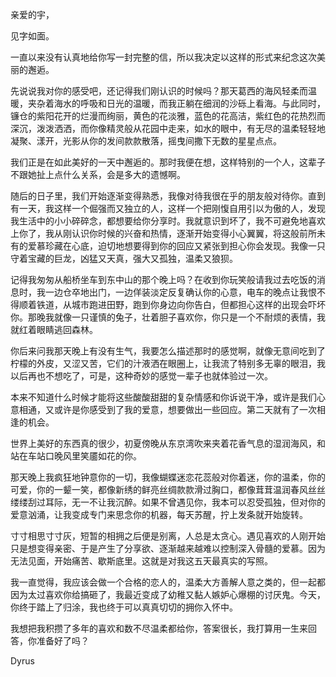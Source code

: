 亲爱的宇，

见字如面。

一直以来没有认真地给你写一封完整的信，所以我决定以这样的形式来纪念这次美丽的邂逅。

先说说我对你的感受吧，还记得我们刚认识的时候吗？那天葛西的海风轻柔而温暖，夹杂着海水的呼吸和日光的温暖，而我正躺在细润的沙砾上看海。与此同时，镰仓的紫阳花开的烂漫而绚丽，黄色的花淡雅，蓝色的花高洁，紫红色的花热烈而深沉，泼泼洒洒，而你像精灵般从花园中走来，如水的眼中，有无尽的温柔轻轻地凝聚、漾开，光影从你的发间款款散落，摇曳间撒下无数的星星点点。

我们正是在如此美好的一天中邂逅的。那时我便在想，这样特别的一个人，这辈子不跟她扯上点什么关系，会是多大的遗憾啊。

随后的日子里，我们开始逐渐变得熟悉，我像对待我很在乎的朋友般对待你。直到有一天，我这样一个倔强而又独立的人，这样一个把刚愎自用引以为傲的人，发现我生活中的小小碎碎念，都想要给你分享时。我就意识到坏了，我不可避免地喜欢上你了，我从刚认识你时候的兴奋和热情，逐渐开始变得小心翼翼，将这般前所未有的爱慕珍藏在心底，迫切地想要得到你的回应又紧张到担心你会发现。我像一只守着宝藏的巨龙，凶猛又天真，强大又孤独，温柔又狼狈。

记得我匆匆从船桥坐车到东中山的那个晚上吗？在收到你玩笑般请我过去吃饭的消息时，我一边仓卒地出门，一边佯装淡定反复确认你的心意，电车的晚点让我恨不得顺着铁道，从城市跑进田野，跑到你身边向你告白，但都担心这样的出现会吓坏你。那晚我就像一只谨慎的兔子，壮着胆子喜欢你，你只是一个不耐烦的表情，我就红着眼睛逃回森林。

你后来问我那天晚上有没有生气，我要怎么描述那时的感觉啊，就像无意间吃到了柠檬的外皮，又涩又苦，它们的汁液洒在眼圈上，让我流了特别多无辜的眼泪，我以后再也不想吃了，可是，这种奇妙的感觉一辈子也就体验过一次。

本来不知道什么时候才能将这些酸酸甜甜的复杂情感和你诉说干净，或许是我们心意相通，又或许是你感受到了我的爱意，想要做出一些回应。第二天就有了一次相逢的机会。

世界上美好的东西真的很少，初夏傍晚从东京湾吹来夹着花香气息的湿润海风，和站在车站口晚风里笑靥如花的你。

那天晚上我疯狂地钟意你的一切，我像蝴蝶迷恋花蕊般对你着迷，你的温柔，你的可爱，你的一颦一笑，都像新绣的鲜亮丝绸款款滑过胸口，都像茸茸温润春风丝丝缕缕刮过耳际，无一不让我沉醉。如果不曾遇见你，我本可以忍受孤独，但对你的爱意汹涌，让我变成专门来思念你的机器，每天苏醒，拧上发条就开始旋转。

寸寸相思寸寸灰，短暂的相拥之后便是别离，人总是太贪心。遇见喜欢的人刚开始只是想变得亲密、于是产生了分享欲、逐渐越来越难以控制深入骨髓的爱慕。因为无法见面，开始痛苦、歇斯底里。这就是对我这五天最真实的写照。

我一直觉得，我应该会做一个合格的恋人的，温柔大方善解人意之类的，但一起都因为太过喜欢你给搞砸了，我最近变成了幼稚又黏人嫉妒心爆棚的讨厌鬼。今天，你终于踏上了归涂，我也终于可以真真切切的拥你入怀中。

我想把我积攒了多年的喜欢和数不尽温柔都给你，答案很长，我打算用一生来回答，你准备好了吗？

Dyrus
